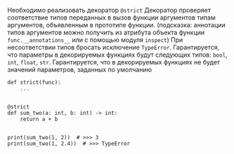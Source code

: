 Необходимо реализовать декоратор `@strict` Декоратор проверяет соответствие типов переданных в вызов функции аргументов 
типам аргументов, объявленным в прототипе функции. (подсказка: аннотации типов аргументов можно получить из атрибута
объекта функции `func.__annotations__` или с помощью модуля `inspect`) При несоответствии типов бросать исключение
`TypeError`. Гарантируется, что параметры в декорируемых функциях будут следующих типов: `bool`, `int`, `float`, `str`.
Гарантируется, что в декорируемых функциях не будет значений параметров, заданных по умолчанию

```
def strict(func):
    ...


@strict
def sum_two(a: int, b: int) -> int:
    return a + b


print(sum_two(1, 2))  # >>> 3
print(sum_two(1, 2.4))  # >>> TypeError
```